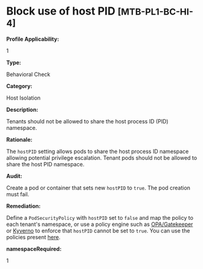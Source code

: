 # Block use of host PID <small>[MTB-PL1-BC-HI-4] </small>

**Profile Applicability:**

1

**Type:**

Behavioral Check

**Category:**

Host Isolation

**Description:**

Tenants should not be allowed to share the host process ID (PID) namespace.

**Rationale:**

The `hostPID` setting allows pods to share the host process ID namespace allowing potential privilege escalation. Tenant pods should not be allowed to share the host PID namespace.

**Audit:**

Create a pod or container that sets new `hostPID` to `true`. The pod creation must fail.

**Remediation:**

Define a `PodSecurityPolicy` with `hostPID` set to `false` and map the policy to each tenant&#39;s namespace, or use a policy engine such as [OPA/Gatekeeper](https://github.com/open-policy-agent/gatekeeper) or [Kyverno](https://kyverno.io) to enforce that `hostPID` cannot be set to `true`. You can use the policies present [here](https://github.com/kubernetes-sigs/multi-tenancy/tree/master/benchmarks/kubectl-mtb/test/policies).


**namespaceRequired:** 

1

